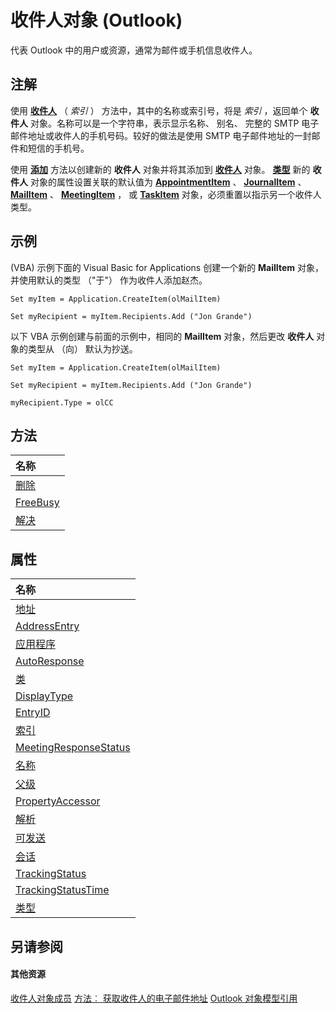 
# 收件人对象 (Outlook)

代表 Outlook 中的用户或资源，通常为邮件或手机信息收件人。


## 注解

使用 **[收件人](7cfad374-519e-4312-9050-8a8b66b3911e.md)** （ _索引_ ） 方法中，其中的名称或索引号，将是 _索引_ ，返回单个 **收件人** 对象。名称可以是一个字符串，表示显示名称、 别名、 完整的 SMTP 电子邮件地址或收件人的手机号码。较好的做法是使用 SMTP 电子邮件地址的一封邮件和短信的手机号。

使用 **[添加](7c285291-0f92-ca8d-1c7b-a71ace83ac84.md)** 方法以创建新的 **收件人** 对象并将其添加到 **[收件人](774f56b7-4de8-9584-60cd-4fbf361f4c85.md)** 对象。 **[类型](3bdc616c-f008-ec95-0a92-0f704eedee34.md)** 新的 **收件人** 对象的属性设置关联的默认值为 **[AppointmentItem](204a409d-654e-27aa-643a-8344c631b82d.md)** 、 **[JournalItem](6e850295-39f9-47b8-e866-9622e9958c69.md)** 、 **[MailItem](14197346-05d2-0250-fa4c-4a6b07daf25f.md)** 、 **[MeetingItem](b75730f5-b395-3d66-5acd-b64fd8fcd78f.md)** ， 或 **[TaskItem](5df8cfa5-5460-a5a1-a130-ba5bca1a0091.md)** 对象，必须重置以指示另一个收件人类型。


## 示例



(VBA) 示例下面的 Visual Basic for Applications 创建一个新的 **MailItem** 对象，并使用默认的类型 （"于"） 作为收件人添加赵杰。




```
Set myItem = Application.CreateItem(olMailItem) 
 
Set myRecipient = myItem.Recipients.Add ("Jon Grande")
```

以下 VBA 示例创建与前面的示例中，相同的 **MailItem** 对象，然后更改 **收件人** 对象的类型从 （向） 默认为抄送。




```
Set myItem = Application.CreateItem(olMailItem) 
 
Set myRecipient = myItem.Recipients.Add ("Jon Grande") 
 
myRecipient.Type = olCC
```


## 方法



|**名称**|
|:-----|
|[删除](726577e1-b91d-0127-adb8-069a648ee220.md)|
|[FreeBusy](eeb831bc-c369-10f1-fb0b-08a8105c48e6.md)|
|[解决](2c4f9243-2e31-642e-78a7-fe74cd73b385.md)|

## 属性



|**名称**|
|:-----|
|[地址](8e14f39a-0000-1039-bb0b-7726d7828a68.md)|
|[AddressEntry](3b2b524e-4dd5-9ff4-98cc-811746ea0453.md)|
|[应用程序](6968733a-a307-49f5-ba78-c0a1ac573803.md)|
|[AutoResponse](db6e0658-8e12-ac0b-4317-396cfe4620f6.md)|
|[类](1e6aa19a-16ee-7835-c2fb-f5523e8614c4.md)|
|[DisplayType](1109138d-ef1b-deec-13cc-8443d03e825c.md)|
|[EntryID](f71d384c-6e1c-f96c-1415-cf21a0c26712.md)|
|[索引](fe2ef09a-0046-1f82-e2ad-2e4cbb5a403f.md)|
|[MeetingResponseStatus](27f3e40a-b5e9-9f36-ae26-78cc85d160fa.md)|
|[名称](c444a728-3c1d-efd5-036e-d14fb2e7164a.md)|
|[父级](fa37d562-af43-26f7-b446-fccf510e925a.md)|
|[PropertyAccessor](fe10f888-f17a-932e-988b-ed565d6a169f.md)|
|[解析](09c7655b-5acd-b527-56f6-59bc994a5ca1.md)|
|[可发送](ba6c3f35-5e51-f502-fb74-5403de3411e9.md)|
|[会话](0719e438-c9b0-ecca-1aa0-f25c9b21fe69.md)|
|[TrackingStatus](15787403-de2c-ee9f-4f8b-587cf1ee6087.md)|
|[TrackingStatusTime](906fec55-13da-5a83-c4c6-fa2cd07d6d7a.md)|
|[类型](3bdc616c-f008-ec95-0a92-0f704eedee34.md)|

## 另请参阅


#### 其他资源


[收件人对象成员](70e34018-95de-7fcf-1331-9be61a8675a2.md)
[方法︰ 获取收件人的电子邮件地址](http://msdn.microsoft.com/library/b645c227-a7d2-2861-3bf7-4190a19abe81%28Office.15%29.aspx)
[Outlook 对象模型引用](http://msdn.microsoft.com/library/73221b13-d8d8-99b8-3394-b95dbbfd5ddc%28Office.15%29.aspx)